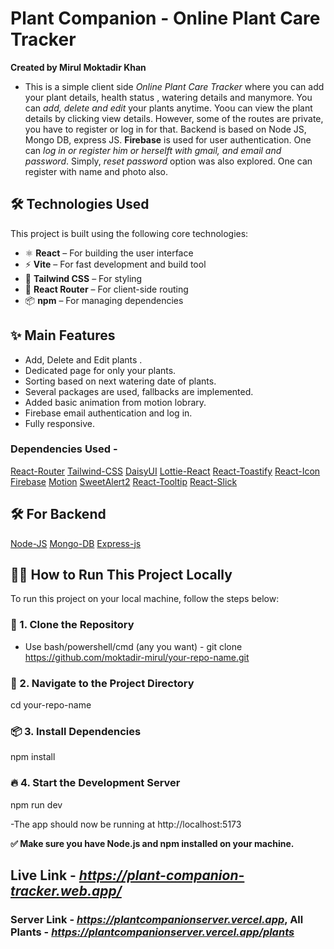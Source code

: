 # Plant Companion - Online Plant Care Tracker

**Created by Mirul Moktadir Khan**
- This is a simple client side *Online Plant Care Tracker* where you can add your plant details, health status , watering details and manymore. You can *add, delete and edit* your plants anytime. Yoou can view the plant details by clicking view details. However, some of the routes are private, you have to register or log in for that. Backend is based on Node JS, Mongo DB, express JS. **Firebase** is used for user authentication. One can *log in or register him or herselft with gmail, and email and password*. Simply, *reset password* option was also explored. One can register with name and photo also. 

## 🛠️ Technologies Used

This project is built using the following core technologies:

- ⚛️ **React** – For building the user interface  
- ⚡ **Vite** – For fast development and build tool  
- 🎨 **Tailwind CSS** – For styling 
- 🔗 **React Router** – For client-side routing  
- 📦 **npm** – For managing dependencies


## ✨ Main Features
- Add, Delete and Edit plants .
- Dedicated page for only your plants.
- Sorting based on next watering date of plants.
- Several packages are used, fallbacks are implemented.
- Added basic animation from motion lobrary.
- Firebase email authentication and log in.
- Fully responsive.


### Dependencies Used -
[React-Router](https://reactrouter.com/)
[Tailwind-CSS](https://tailwindcss.com/)
[DaisyUI](https://daisyui.com/)
[Lottie-React](https://lottiereact.com/)
[React-Toastify](https://github.com/fkhadra/react-toastify#readme)
[React-Icon](https://react-icons.github.io/react-icons/)
[Firebase](https://firebase.google.com/)
[Motion](https://motion.dev/)
[SweetAlert2](https://sweetalert2.github.io/)
[React-Tooltip](https://react-tooltip.com/)
[React-Slick](https://react-slick.neostack.com/)

## 🛠️ For Backend 
[Node-JS](https://nodejs.org/en)
[Mongo-DB](https://www.mongodb.com/)
[Express-js](https://expressjs.com/)

## 🧑‍💻 How to Run This Project Locally
To run this project on your local machine, follow the steps below:

### 📁 1. Clone the Repository
- Use bash/powershell/cmd (any you want) -
git clone https://github.com/moktadir-mirul/your-repo-name.git
### 📂 2. Navigate to the Project Directory
cd your-repo-name
### 📦 3. Install Dependencies
npm install
### 🔥 4. Start the Development Server
npm run dev

-The app should now be running at http://localhost:5173

**✅ Make sure you have Node.js and npm installed on your machine.**

## Live Link - ***https://plant-companion-tracker.web.app/***
### Server Link - ***https://plantcompanionserver.vercel.app***, All Plants - ***https://plantcompanionserver.vercel.app/plants***